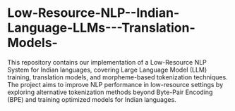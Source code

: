 # Low-Resource-NLP--Indian-Language-LLMs---Translation-Models-
 This repository contains our implementation of a Low-Resource NLP System for Indian languages, covering Large Language Model (LLM) training, translation models, and morpheme-based tokenization techniques. The project aims to improve NLP performance in low-resource settings by exploring alternative tokenization methods beyond Byte-Pair Encoding (BPE) and training optimized models for Indian languages.
